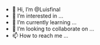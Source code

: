 - 👋 Hi, I’m @Luisfinal
- 👀 I’m interested in ...
- 🌱 I’m currently learning ...
- 💞️ I’m looking to collaborate on ...
- 📫 How to reach me ...

<!---
Luisfinal/Luisfinal is a ✨ special ✨ repository because its `README.md` (this file) appears on your GitHub profile.
You can click the Preview link to take a look at your changes.
--->

